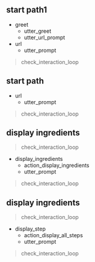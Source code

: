 ## start path1
* greet
  - utter_greet
  - utter_url_prompt
* url
  - utter_prompt
> check_interaction_loop

## start path
* url
  - utter_prompt
> check_interaction_loop

## display ingredients
> check_interaction_loop
* display_ingredients
  - action_display_ingredients
  - utter_prompt
> check_interaction_loop

## display ingredients
> check_interaction_loop
* display_step
  - action_display_all_steps
  - utter_prompt
> check_interaction_loop


